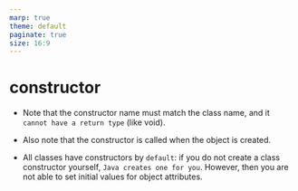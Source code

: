 ```yaml
---
marp: true
theme: default
paginate: true
size: 16:9
---
```


# constructor

- Note that the constructor name must match the class name, and it `cannot have a return type` (like void).

- Also note that the constructor is called when the object is created.

- All classes have constructors by `default`: if you do not create a class constructor yourself, `Java creates one for you`. However, then you are not able to set initial values for object attributes.
